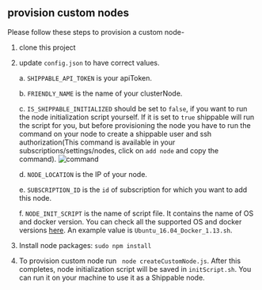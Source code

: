 ## provision custom nodes

Please follow these steps to provision a custom node-

1. clone this project
2. update `config.json` to have correct values.

    a. `SHIPPABLE_API_TOKEN` is your apiToken.

    b. `FRIENDLY_NAME` is the name of your clusterNode.

    c. `IS_SHIPPABLE_INITIALIZED` should be set to `false`, if you want to run the node initialization script yourself. If it is set to `true` shippable will run the script for you, but before provisioning the node you have to run the command on your node to create a shippable user and ssh authorization(This command is available in your subscriptions/settings/nodes, click on `add node` and copy the command).
    ![command](https://cloud.githubusercontent.com/assets/16793274/24504698/e0b37a92-1574-11e7-832f-55d0ce8364de.png)

    d. `NODE_LOCATION` is the IP of your node.

    e. `SUBSCRIPTION_ID` is the `id` of subscription for which you want to add this node.

    f. `NODE_INIT_SCRIPT` is the name of script file. It contains the name of OS and docker version. You can check all the supported OS and docker versions [here](https://github.com/Shippable/node/tree/master/scripts). An example value is `Ubuntu_16.04_Docker_1.13.sh`.
3. Install node packages: `sudo npm install`
4. To provision custom node run ` node createCustomNode.js`. After this completes, node initialization script will be saved in `initScript.sh`. You can run it on your machine to use it as a Shippable node.
